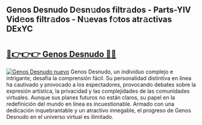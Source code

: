 ## Genos Desnudo D𝚎sn𝚞dos filtr𝚊dos - Parts-YIV Vid𝚎os filtr𝚊dos - N𝚞evas f𝚘tos atr𝚊ctivas DExYC

# <h2><a href="http://mb6hd5.tromn.icu/?c=Genos+Desnudo">🔗👉👉👉 Genos Desnudo 🔗🔗</a></h2>

[![Genos Desnudo nuevo](https://i.imgur.com/pEAQMta.gif)](http://mb6hd5.tromn.icu/?c=Genos+Desnudo)
Genos Desnudo, un individuo complejo e intrigante, desafía la comprensión fácil. Su personalidad distintiva en línea ha cautivado y provocado a los espectadores, provocando debates sobre la expresión artística, la privacidad y las complejidades de las comunidades virtuales. Aunque sus planes futuros no están claros, su papel en la redefinición del mundo en línea es incuestionable. Armado con una dedicación inquebrantable y un atractivo innegable, el progreso de Genos Desnudo en el universo virtual es ilimitado.
